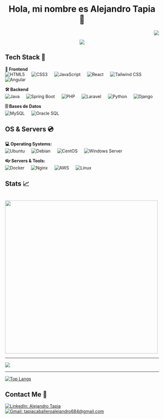 <!--presentation-->
<h1 align="center">
  <b>Hola, mi nombre es Alejandro Tapia 👋 </b>
</h1>

<!--imagen header-->
<p align="right">
  <img src="https://raw.githubusercontent.com/halfrost/halfrost/master/icons/header_.png">
</p>


<!--animation text-->
<p align="center">
    <img src="https://readme-typing-svg.herokuapp.com/?lines=Full%20Stack-Developer;2%20years%20of%20coding%20experience;&font=Pacifico&center=true&width=650&height=120&color=58a6ff&vCenter=true&size=35" padding-top=50px;>
</p>

<!--tech stack-->
## Tech Stack 🧰
 <p align="left">

  <!-- Frontend -->
  <b>🎨 Frontend</b><br>
    <img alt="HTML5" src="https://img.shields.io/badge/HTML5-E34F26?logo=html5&logoColor=white" /> &emsp;
    <img alt="CSS3" src="https://img.shields.io/badge/CSS3-1572B6?logo=css3&logoColor=white" /> &emsp;
    <img alt="JavaScript" src="https://img.shields.io/badge/JavaScript-F7DF1E?logo=javascript&logoColor=black" /> &emsp;
    <img alt="React" src="https://img.shields.io/badge/React-61DAFB?logo=react&logoColor=black" /> &emsp;
    <img alt="Tailwind CSS" src="https://img.shields.io/badge/Tailwind_CSS-06B6D4?logo=tailwind-css&logoColor=white" /> &emsp;
    <img alt="Angular" src="https://img.shields.io/badge/Angular-DD0031?logo=angular&logoColor=white" />
  
  <!-- Backend -->
  <b>🛠 Backend</b><br>
  <img alt="Java" src="https://img.shields.io/badge/Java-007396?logo=java&logoColor=white" /> &emsp;
  <img alt="Spring Boot" src="https://img.shields.io/badge/Spring_Boot-6DB33F?logo=spring&logoColor=white" /> &emsp;
  <img alt="PHP" src="https://img.shields.io/badge/PHP-777BB4?logo=php&logoColor=white" /> &emsp;
  <img alt="Laravel" src="https://img.shields.io/badge/Laravel-F9531E?logo=laravel&logoColor=white" /> &emsp;
  <img alt="Python" src="https://img.shields.io/badge/Python-3776AB?logo=python&logoColor=white" /> &emsp;
  <img alt="Django" src="https://img.shields.io/badge/Django-092E20?logo=django&logoColor=white" />

  <!-- Bases de Datos -->
  <b>🗄 Bases de Datos</b><br>
  <img alt="MySQL" src="https://img.shields.io/badge/MySQL-4479A1?logo=mysql&logoColor=white" /> &emsp;
  <img alt="Oracle SQL" src="https://img.shields.io/badge/Oracle-F80000?logo=oracle&logoColor=white" />

</p>

<!--OS GESTION-->
## OS & Servers 💿

<p align="left">
  <!-- Sistemas operativos -->
  <b>💻 Operating Systems:</b><br>
  <img alt="Ubuntu" src="https://img.shields.io/badge/Ubuntu-E95420?logo=ubuntu&logoColor=white" /> &emsp;
  <img alt="Debian" src="https://img.shields.io/badge/Debian-A81D33?logo=debian&logoColor=white" /> &emsp;
  <img alt="CentOS" src="https://img.shields.io/badge/CentOS-262577?logo=centos&logoColor=white" /> &emsp;
  <img alt="Windows Server" src="https://img.shields.io/badge/Windows_Server-0078D6?logo=windows&logoColor=white" />

  <!-- Servidores y herramientas -->
  <b>👓 Servers & Tools:</b><br>
  <img alt="Docker" src="https://img.shields.io/badge/Docker-2496ED?logo=docker&logoColor=white" /> &emsp;
  <img alt="Nginx" src="https://img.shields.io/badge/Nginx-009639?logo=nginx&logoColor=white" /> &emsp;
  <img alt="AWS" src="https://img.shields.io/badge/AWS-232F3E?logo=amazon-aws&logoColor=white" /> &emsp;
  <img alt="Linux" src="https://img.shields.io/badge/Linux-FCC624?logo=linux&logoColor=black" />
</p>

<!--STATS-->
## Stats 📈

<br>

<img src = "https://github-readme-streak-stats.herokuapp.com?user=alejandrotapiadev&theme=radical&hide_border=false" width = 500>
<hr>
<img src="https://github-readme-stats.vercel.app/api?username=alejandrotapiadev&show_icons=true&theme=radical&include_all_commits=true" />
<hr>

[![Top Langs](https://github-readme-stats.vercel.app/api/top-langs/?username=alejandrotapiadev&theme=radical)](https://github.com/tanyagupta0201/github-readme-stats)

## Contact Me 📨

<p align="left">

[![LinkedIn: Alejandro Tapia](https://img.shields.io/badge/-Alejandro%20Tapia-blue?style=flat-square&logo=Linkedin&logoColor=white)](https://www.linkedin.com/in/alejandro-tapia-caballero)
&nbsp;
[![Gmail: tapiacaballeroalejandro684@gmail.com](https://img.shields.io/badge/-Email-D14836?style=flat-square&logo=Gmail&logoColor=white)](mailto:tapiacaballeroalejandro684@gmail.com)


</p>
